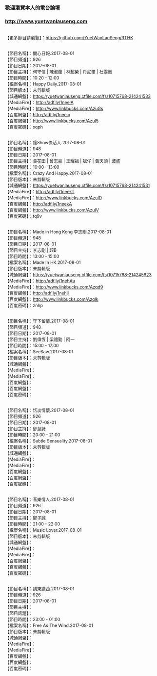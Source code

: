 ### 歡迎瀏覽本人的電台論壇
### http://www.yuetwanlauseng.com

<br>【更多節目請瀏覽】：https://github.com/YuetWanLauSeng/RTHK

<br>【節目名稱】：開心日報.2017-08-01
<br>【節目頻道】：926
<br>【節目日期】：2017-08-01
<br>【節目主持】：何守信 | 陳淑蘭 | 林超榮 | 丹尼爾 | 杜雯惠
<br>【節目時間】：10:20 - 12:00
<br>【檔案名稱】：Happy Daily.2017-08-01
<br>【節目版本】：未剪輯版
<br>【城通網盤】：https://yuetwanlauseng.ctfile.com/fs/10715768-214241533
<br>【MediaFire】：http://adf.ly/1neelA
<br>【MediaFire】：http://www.linkbucks.com/AzuGs
<br>【百度網盤】：http://adf.ly/1neeiq
<br>【百度網盤】：http://www.linkbucks.com/AzuI5
<br>【百度密碼】：xqph

<br>【節目名稱】：瘋Show快活人.2017-08-01
<br>【節目頻道】：948
<br>【節目日期】：2017-08-01
<br>【節目主持】：貴花田 | 曾志豪 | 王耀祖 | 斌仔 | 黃天頤 | 波盛
<br>【節目時間】：10:00 - 13:00
<br>【檔案名稱】：Crazy And Happy.2017-08-01
<br>【節目版本】：未剪輯版
<br>【城通網盤】：https://yuetwanlauseng.ctfile.com/fs/10715768-214241531
<br>【MediaFire】：http://adf.ly/1neekT
<br>【MediaFire】：http://www.linkbucks.com/AzuID
<br>【百度網盤】：http://adf.ly/1neekA
<br>【百度網盤】：http://www.linkbucks.com/AzuIV
<br>【百度密碼】：tq9v

<br>【節目名稱】：Made in Hong Kong 李志剛.2017-08-01
<br>【節目頻道】：948
<br>【節目日期】：2017-08-01
<br>【節目主持】：李志剛 | 超B
<br>【節目時間】：13:00 - 15:00
<br>【檔案名稱】：Made In HK.2017-08-01
<br>【節目版本】：未剪輯版
<br>【城通網盤】：https://yuetwanlauseng.ctfile.com/fs/10715768-214245823
<br>【MediaFire】：http://adf.ly/1nehAu
<br>【MediaFire】：http://www.linkbucks.com/Azqd9
<br>【百度網盤】：http://adf.ly/1nehjl
<br>【百度網盤】：http://www.linkbucks.com/AzqIk
<br>【百度密碼】：znhp

<br>【節目名稱】：守下留情.2017-08-01
<br>【節目頻道】：948
<br>【節目日期】：2017-08-01
<br>【節目主持】：劉偉恆 | 梁禮勤 | 阿一
<br>【節目時間】：15:00 - 17:00
<br>【檔案名稱】：SeeSaw.2017-08-01
<br>【節目版本】：未剪輯版
<br>【城通網盤】：
<br>【MediaFire】：
<br>【MediaFire】：
<br>【百度網盤】：
<br>【百度網盤】：
<br>【百度密碼】：

<br>【節目名稱】：恬淡情懷.2017-08-01
<br>【節目頻道】：926
<br>【節目日期】：2017-08-01
<br>【節目主持】：鄧慧詩
<br>【節目時間】：20:00 - 21:00
<br>【檔案名稱】：Subtle Sensuality.2017-08-01
<br>【節目版本】：未剪輯版
<br>【城通網盤】：
<br>【MediaFire】：
<br>【MediaFire】：
<br>【百度網盤】：
<br>【百度網盤】：
<br>【百度密碼】：

<br>【節目名稱】：音樂情人.2017-08-01
<br>【節目頻道】：926
<br>【節目日期】：2017-08-01
<br>【節目主持】：鄭子誠
<br>【節目時間】：21:00 - 22:00
<br>【檔案名稱】：Music Lover.2017-08-01
<br>【節目版本】：未剪輯版
<br>【城通網盤】：
<br>【MediaFire】：
<br>【MediaFire】：
<br>【百度網盤】：
<br>【百度網盤】：
<br>【百度密碼】：

<br>【節目名稱】：講東講西.2017-08-01
<br>【節目頻道】：926
<br>【節目日期】：2017-08-01
<br>【節目主持】：
<br>【節目話題】：
<br>【節目時間】：23:00 - 01:00
<br>【檔案名稱】：Free As The Wind.2017-08-01
<br>【節目版本】：未剪輯版
<br>【城通網盤】：
<br>【MediaFire】：
<br>【MediaFire】：
<br>【百度網盤】：
<br>【百度網盤】：
<br>【百度密碼】：
